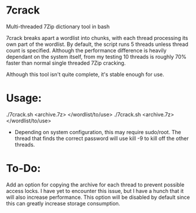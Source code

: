 # 7crack
Multi-threaded 7Zip dictionary tool in bash

7crack breaks apart a wordlist into chunks, with each thread processing its own part of the wordlist. By default, the script runs 5 threads unless thread count is specified. Although the performance difference is heavily dependant on the system itself, from my testing 10 threads is roughly 70% faster than normal single threaded 7Zip cracking.

Although this tool isn't quite complete, it's stable enough for use.

# Usage:

./7crack.sh <archive.7z> </wordlist/to/use>
./7crack.sh <archive.7z> </wordlist/to/use> <threads>

* Depending on system configuration, this may require sudo/root. The thread that finds the correct password will use kill -9 to kill off the other threads.

# To-Do:

Add an option for copying the archive for each thread to prevent possible access locks. I have yet to encounter this issue, but I have a hunch that it will also increase performance. This option will be disabled by default since this can greatly increase storage consumption.
